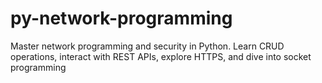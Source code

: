 # py-network-programming

Master network programming and security in Python. Learn CRUD operations, interact with REST APIs, explore HTTPS, and dive into socket programming
